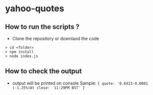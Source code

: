 # yahoo-quotes
## How to run the scripts ?
- Clone the repository or downlaod the code

```
> cd <folder>
> npm install
> node index.js
```
## How to check the output
- output will be printed on console
Sample:
`{ quote: '0.6423-0.0081 (-1.25%)At close:  11:29PM BST' }`
